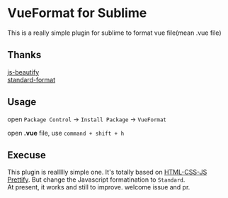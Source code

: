 # VueFormat for Sublime
This is a really simple plugin for sublime to format vue file(mean .vue file)

## Thanks

[js-beautify](https://github.com/beautify-web/js-beautify)  
[standard-format](https://github.com/maxogden/standard-format)

## Usage

open `Package Control` -> `Install Package` -> `VueFormat`

open __.vue__ file, use `command + shift + h`

## Execuse

This plugin is reallllly simple one. It's totally based on [HTML-CSS-JS Prettify](https://github.com/victorporof/Sublime-HTMLPrettify). But change the Javascript formatination to `Standard`.  
At present, it works and still to improve.
welcome issue and pr.
